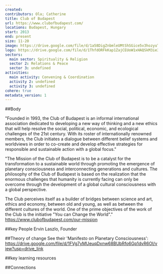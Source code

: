 ```yaml
---
created:
contributors: Ola; Catherine
title: Club of Budapest
url: https://www.clubofbudapest.com/
locations: Budapest, Hungary
start: 2013
end: present
size: 11-20
image: https://drive.google.com/file/d/1a58DigZnbmleUMtShSGice5v3hozyuTC/view?usp=drive_link
logo: https://drive.google.com/file/d/1ThfdORFkKap1ZajCEUoW1xHAQSkM3ie3/view?usp=drive_link
sectors:
  main sector: Spirituality & Religion
  sector 2: Relations & Peace
  sector 3: undefined
activities: 
  main activity: Convening & Coordination
  activity 2: undefined
  activity 3: undefined
cohere: true
metadata_version: 1
---
```



##Body

"Founded in 1993, the Club of Budapest is an informal international association dedicated to developing a new way of thinking and a new ethics that will help resolve the social, political, economic, and ecological challenges of the 21st century. With its roster of internationally renowned members, the Club initiates a dialogue between different belief systems and worldviews in order to co-create and develop effective strategies for responsible and sustainable action with a global focus."

"The Mission of the Club of Budapest is to be a catalyst for the transformation to a sustainable world through promoting the emergence of planetary consciousness and interconnecting generations and cultures. The philosophy of the Club of Budapest is based on the realization that the enormous challenges that humanity is currently facing can only be overcome through the development of a global cultural consciousness with a global perspective.

The Club perceives itself as a builder of bridges between science and art, ethics and economy, between old and young, as well as between the different cultures of the world. One of the prime objectives of the work of the Club is the initiative "You can Change the World"."
https://www.clubofbudapest.com/our-mission


##key People
Ervin Laszlo, Founder

##Theory of change
See their 'Manifesto on Planetary Consciousness': https://drive.google.com/file/d/1FVg7yMUeuqDxnw68BUbRfo6Gp1dvR6OI/view?usp=drive_link 

##key learning resources


##Connections


